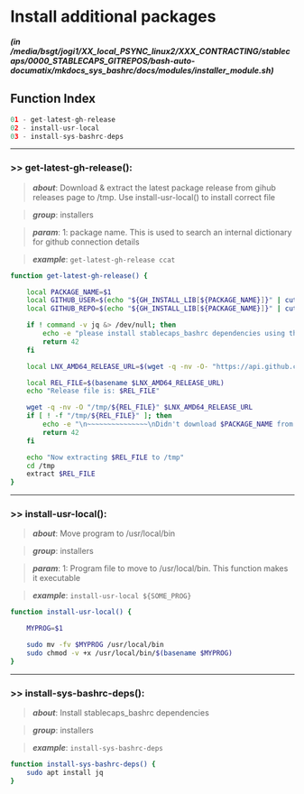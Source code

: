 
Install additional packages
===========================


***(in /media/bsgt/jogi1/XX_local_PSYNC_linux2/XXX_CONTRACTING/stablecaps/0000_STABLECAPS_GITREPOS/bash-auto-documatix/mkdocs_sys_bashrc/docs/modules/installer_module.sh)***
## Function Index


```python
01 - get-latest-gh-release
02 - install-usr-local
03 - install-sys-bashrc-deps
```

******
### >> get-latest-gh-release():


>***about***: Download & extract the latest package release from gihub releases page to /tmp. Use install-usr-local() to install correct file


>***group***: installers


>***param***: 1: package name. This is used to search an internal dictionary for github connection details


>***example***: `get-latest-gh-release ccat`


```bash
function get-latest-gh-release() {

    local PACKAGE_NAME=$1
    local GITHUB_USER=$(echo "${GH_INSTALL_LIB[${PACKAGE_NAME}]}" | cut -d, -f1)
    local GITHUB_REPO=$(echo "${GH_INSTALL_LIB[${PACKAGE_NAME}]}" | cut -d, -f2)

    if ! command -v jq &> /dev/null; then
        echo -e "please install stablecaps_bashrc dependencies using the command: \ninstall-sys-bashrc-deps"
        return 42
    fi

    local LNX_AMD64_RELEASE_URL=$(wget -q -nv -O- "https://api.github.com/repos/$GITHUB_USER/$GITHUB_REPO/releases/latest" 2>/dev/null |  jq -r '.assets[] | select(.browser_download_url | contains("linux-amd64")) | .browser_download_url')

    local REL_FILE=$(basename $LNX_AMD64_RELEASE_URL)
    echo "Release file is: $REL_FILE"

	wget -q -nv -O "/tmp/${REL_FILE}" $LNX_AMD64_RELEASE_URL
	if [ ! -f "/tmp/${REL_FILE}" ]; then
		echo -e "\n~~~~~~~~~~~~~~~\nDidn't download $PACKAGE_NAME from url:$LNX_AMD64_RELEASE_URL properly.  Where is /tmp/${REL_FILE}?"
        return 42
	fi

    echo "Now extracting $REL_FILE to /tmp"
    cd /tmp
    extract $REL_FILE
}

```




******
### >> install-usr-local():


>***about***: Move program to /usr/local/bin


>***group***: installers


>***param***: 1: Program file to move to /usr/local/bin. This function makes it executable


>***example***: `install-usr-local ${SOME_PROG}`


```bash
function install-usr-local() {

    MYPROG=$1

	sudo mv -fv $MYPROG /usr/local/bin
	sudo chmod -v +x /usr/local/bin/$(basename $MYPROG)
}

```




******
### >> install-sys-bashrc-deps():


>***about***: Install stablecaps_bashrc dependencies


>***group***: installers


>***example***: `install-sys-bashrc-deps`


```bash
function install-sys-bashrc-deps() {
    sudo apt install jq
}

```


